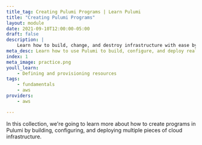 ```yaml
---
title_tag: Creating Pulumi Programs | Learn Pulumi
title: "Creating Pulumi Programs"
layout: module
date: 2021-09-10T12:00:00-05:00
draft: false
description: |
    Learn how to build, change, and destroy infrastructure with ease by mastering Pulumi.
meta_desc: Learn how to use Pulumi to build, configure, and deploy real cloud resources in this collection.
index: 1
meta_image: practice.png
youll_learn:
    - Defining and provisioning resources
tags:
    - fundamentals
    - aws
providers:
    - aws

---
```


In this collection, we're going to learn more about how to create programs in Pulumi by building, configuring, and deploying multiple pieces of cloud infrastructure.
